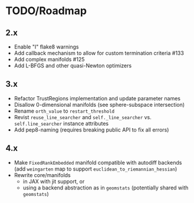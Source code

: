 # TODO/Roadmap

## 2.x

- Enable "I" flake8 warnings
- Add callback mechanism to allow for custom termination criteria #133
- Add complex manifolds #125
- Add L-BFGS and other quasi-Newton optimizers

## 3.x

- Refactor TrustRegions implementation and update parameter names
- Disallow 0-dimensional manifolds (see sphere-subspace intersection)
- Rename `orth_value` to `restart_threshold`
- Revist `reuse_line_searcher` and `self._line_searcher` vs.
  `self.line_searcher` instance attributes
- Add pep8-naming (requires breaking public API to fix all errors)

## 4.x

- Make `FixedRankEmbedded` manifold compatible with autodiff backends
  (add `weingarten` map to support `euclidean_to_riemannian_hessian`)
- Rewrite core/manifolds
  - in JAX with jit support, or
  - using a backend abstraction as in `geomstats` (potentially shared with
    `geomstats`)
